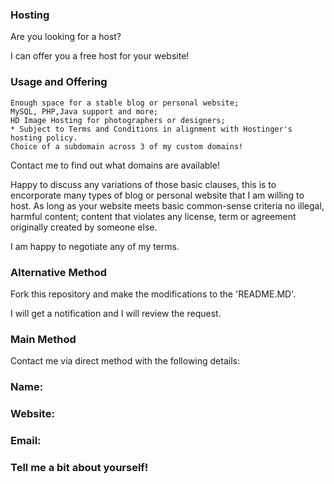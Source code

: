 ### Hosting

Are you looking for a host?

I can offer you a free host for your website!

### Usage and Offering

    Enough space for a stable blog or personal website;
    MySQL, PHP,Java support and more;
    HD Image Hosting for photographers or designers;
    * Subject to Terms and Conditions in alignment with Hostinger's hosting policy.
    Choice of a subdomain across 3 of my custom domains!

Contact me to find out what domains are available!

Happy to discuss any variations of those basic clauses, this is to encorporate
many types of blog or personal website that I am willing to host.
As long as your website meets basic common-sense criteria
no illegal, harmful content;
content that violates any license, term or agreement originally
created by someone else.

I am happy to negotiate any of my terms.

### Alternative Method

Fork this repository and make the modifications to the 'README.MD'.

I will get a notification and I will review the request.

### Main Method

Contact me via direct method with the following details:

### Name:
### Website:
### Email:
### Tell me a bit about yourself!
